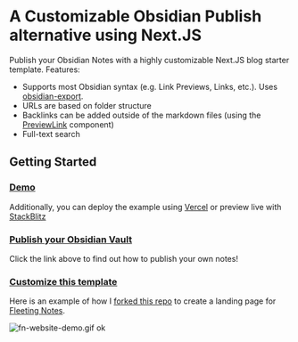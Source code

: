 # A Customizable Obsidian Publish alternative using Next.JS

Publish your Obsidian Notes with a highly customizable Next.JS blog starter template. Features:
- Supports most Obsidian syntax (e.g. Link Previews, Links, etc.). Uses [obsidian-export](https://github.com/zoni/obsidian-export).
- URLs are based on folder structure
- Backlinks can be added outside of the markdown files (using the [PreviewLink](https://github.com/matthewwong525/linked-blog-starter/blob/main/components/misc/preview-link.tsx) component)
- Full-text search

## Getting Started

### [Demo](https://linked-blog-starter.vercel.app/)
Additionally, you can deploy the example using [Vercel](https://vercel.com/new/git/external?repository-url=https://github.com/matthewwong525/linked-blog-starter&project-name=linked-blog-starter&repository-name=linked-blog-starter) or preview live with [StackBlitz](https://stackblitz.com/github/matthewwong525/linked-blog-starter)

### [Publish your Obsidian Vault](https://linked-blog-starter.vercel.app/publish-your-obsidian-notes-with-linked-blog-starter)
Click the link above to find out how to publish your own notes!
### [Customize this template](https://linked-blog-starter.vercel.app/deploy-a-custom-linked-blog-starter)
Here is an example of how I [forked this repo](https://github.com/fleetingnotes/fleeting-notes-website) to create a landing page for [Fleeting Notes](https://www.fleetingnotes.app/).

![fn-website-demo.gif](/common_md/attachments/fn-website-demo.gif)
ok